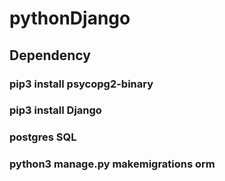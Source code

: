 # pythonDjango
## Dependency 
### pip3 install psycopg2-binary
### pip3 install Django
### postgres SQL
### python3 manage.py makemigrations orm
